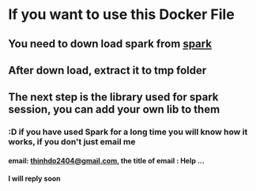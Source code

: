 # If you want to use this Docker File
## You need to down load spark from [spark](https://www.apache.org/dyn/closer.lua/spark/spark-3.5.1/spark-3.5.1-bin-hadoop3.tgz)
## After down load, extract it to tmp folder
## The next step is the library used for spark session, you can add your own lib to them
### :D if you have used Spark for a long time you will know how it works, if you don't just email me
#### email: thinhdo2404@gmail.com, the title of email : Help ... 
#### I will reply soon